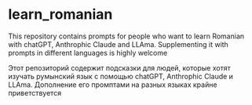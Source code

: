 # learn_romanian

This repository contains prompts for people who want to learn Romanian with chatGPT, Anthrophic Claude and LLAma.
Supplementing it with prompts in different languages is highly welcome

Этот репозиторий содержит подсказки для людей, которые хотят изучать румынский язык с помощью chatGPT, Anthrophic Claude и LLAma.
Дополнение его промптами на разных языках крайне приветствуется
